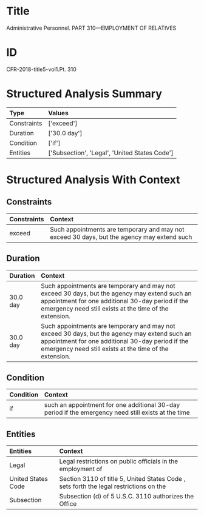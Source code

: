 # Title

 Administrative Personnel. PART 310—EMPLOYMENT OF RELATIVES


# ID

 CFR-2018-title5-vol1.Pt. 310


# Structured Analysis Summary

| Type        | Values                                        |
|:------------|:----------------------------------------------|
| Constraints | ['exceed']                                    |
| Duration    | ['30.0 day']                                  |
| Condition   | ['if']                                        |
| Entities    | ['Subsection', 'Legal', 'United States Code'] |


# Structured Analysis With Context

 


## Constraints

| Constraints   | Context                                                                                     |
|:--------------|:--------------------------------------------------------------------------------------------|
| exceed        | Such appointments are temporary and may not  exceed 30 days, but the agency may extend such |


## Duration

| Duration   | Context                                                                                                                                                                                                     |
|:-----------|:------------------------------------------------------------------------------------------------------------------------------------------------------------------------------------------------------------|
| 30.0 day   | Such appointments are temporary and may not exceed 30 days, but the agency may extend such an appointment for one additional 30-day period if the emergency need still exists at the time of the extension. |
| 30.0 day   | Such appointments are temporary and may not exceed 30 days, but the agency may extend such an appointment for one additional 30-day period if the emergency need still exists at the time of the extension. |


## Condition

| Condition   | Context                                                                                             |
|:------------|:----------------------------------------------------------------------------------------------------|
| if          | such an appointment for one additional 30-day period if the emergency need still exists at the time |


## Entities

| Entities           | Context                                                                                 |
|:-------------------|:----------------------------------------------------------------------------------------|
| Legal              | Legal restrictions on public officials in the employment of                             |
| United States Code | Section 3110 of title 5,  United States Code , sets forth the legal restrictions on the |
| Subsection         | Subsection (d) of 5 U.S.C. 3110 authorizes the Office                                   |


